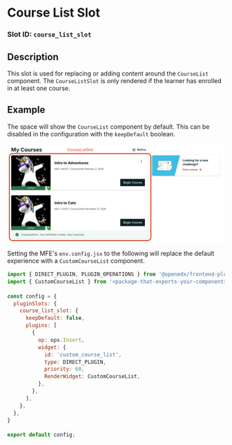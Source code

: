 # Course List Slot

### Slot ID: `course_list_slot`

## Description

This slot is used for replacing or adding content around the `CourseList` component. The `CourseListSlot` is only rendered if the learner has enrolled in at least one course.

## Example

The space will show the `CourseList` component by default. This can be disabled in the configuration with the `keepDefault` boolean. 

![Screenshot of the CourseListSlot](./images/course_list_slot.png)

Setting the MFE's `env.config.jsx` to the following will replace the default experience with a `CustomCourseList` component.

```js
import { DIRECT_PLUGIN, PLUGIN_OPERATIONS } from '@openedx/frontend-plugin-framework';
import { CustomCourseList } from '<package-that-exports-your-component>'

const config = {
  pluginSlots: {
    course_list_slot: {
      keepDefault: false,
      plugins: [
        {
          op: ops.Insert,
          widget: {
            id: 'custom_course_list',
            type: DIRECT_PLUGIN,
            priority: 60,
            RenderWidget: CustomCourseList,
          },
        },
      ],
    },
  },
}

export default config;
```